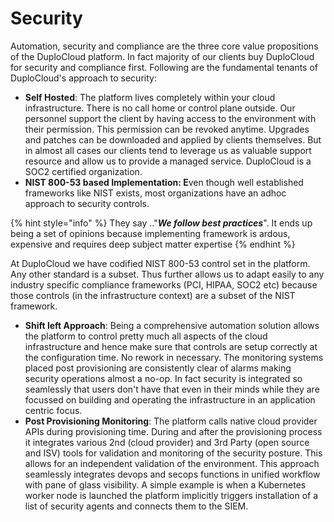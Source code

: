 # Security

Automation, security and compliance are the three core value propositions of the DuploCloud platform. In fact majority of our clients buy DuploCloud for security and compliance first. Following are the fundamental tenants of DuploCloud's approach to security:

* **Self Hosted**: The platform lives completely within your cloud infrastructure. There is no call home or control plane outside. Our personnel support the client by having access to the environment with their permission.  This permission can be revoked anytime. Upgrades and patches can be downloaded and applied by clients themselves. But in almost all cases our clients tend to leverage us as valuable support resource and allow us to provide a managed service. DuploCloud is a SOC2 certified organization.
* **NIST 800-53 based Implementation: E**ven though well established frameworks like NIST exists, most organizations have an adhoc approach to security controls.

{% hint style="info" %}
They say .."_**We follow best practices**_". It ends up being a set of opinions because implementing framework is ardous, expensive and requires deep subject matter expertise
{% endhint %}

At DuploCloud we have codified NIST 800-53 control set in the platform. Any other standard is a subset. Thus further allows us to adapt easily to any industry specific compliance frameworks (PCI, HIPAA, SOC2 etc) because those controls (in the infrastructure context) are a subset of the NIST framework.   &#x20;

* **Shift left Approach**: Being a comprehensive automation solution allows the platform to control pretty much all aspects of the cloud infrastructure and hence make sure that controls are setup correctly at the configuration time. No rework in necessary. The monitoring systems placed post provisioning are consistently clear of alarms making security operations almost a no-op. In fact security is integrated so seamlessly that users don't have that even in their minds while they are focussed on building and operating the infrastructure in an application centric focus.
* **Post Provisioning Monitoring**: The platform calls native cloud provider APIs during provisioning time. During and after the provisioning process it integrates various 2nd (cloud provider) and 3rd Party (open source and ISV) tools for validation and monitoring of the security posture. This allows for an independent validation of the environment. This approach seamlessly integrates devops and secops functions in unified workflow with pane of glass visibility. A simple example is when a Kubernetes worker node is launched the platform implicitly triggers installation of a list of security agents and connects them to the SIEM.  &#x20;
